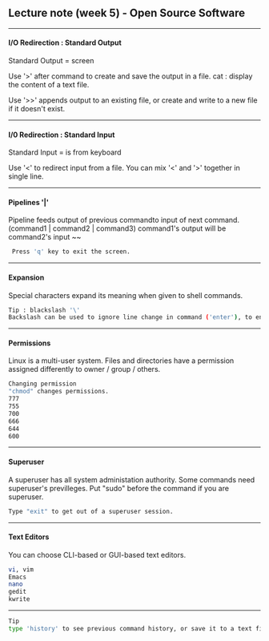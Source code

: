 ## Lecture note (week 5) - Open Source Software

---
#### I/O Redirection : Standard Output
Standard Output  = screen

Use '>' after command to create and save the
output in a file.
<command>
cat : display the content of a text file.

Use '>>' appends output to an existing file, or create and write to a new file if it doesn't exist.

---

#### I/0 Redirection : Standard Input
Standard Input = is from keyboard

Use '<' to redirect input from a file.
You can mix '<' and '>' together in single line.

---

#### Pipelines '|'
Pipeline feeds output of previous commandto input of next command.
(command1 | command2 | command3)
command1's output will be command2's input ~~
```sh
 Press 'q' key to exit the screen.
```

---
#### Expansion
Special characters expand its meaning when given to shell commands.
```sh
Tip : blackslash '\'
Backslash can be used to ignore line change in command ('enter'), to enter a long command in multiple lines.
```
---

#### Permissions
Linux is a multi-user system.
Files and directories have a permission assigned differently to owner / group / others.
```sh
Changing permission
"chmod" changes permissions.
777
755
700
666
644
600
```
---
#### Superuser
A superuser has all system administation authority. 
Some commands need superuser's previlleges.
Put "sudo" before the command if you are superuser.
```sh
Type "exit" to get out of a superuser session.
```
---
#### Text Editors
You can choose CLI-based or GUI-based text editors.
```sh
vi, vim
Emacs
nano
gedit
kwrite
```

---


```sh
Tip
type 'history' to see previous command history, or save it to a text file.
```









